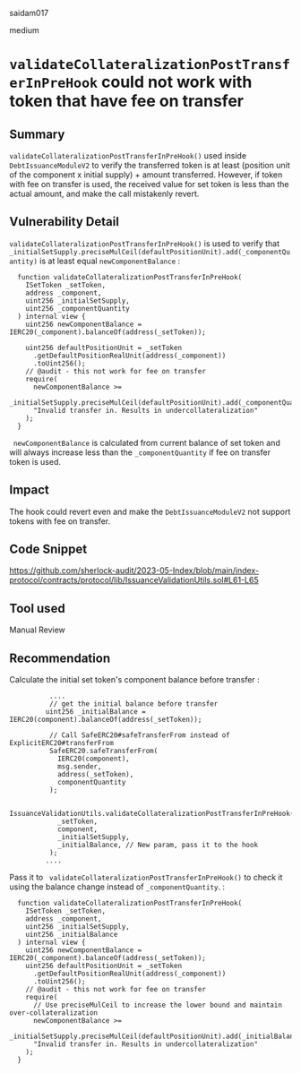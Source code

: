 saidam017

medium

# `validateCollateralizationPostTransferInPreHook` could not work with token that have fee on transfer

## Summary

`validateCollateralizationPostTransferInPreHook()` used inside `DebtIssuanceModuleV2` to verify the transferred token is at least (position unit of the component x initial supply) + amount transferred. However, if token with fee on transfer is used, the received value for set token is less than the actual amount, and make the call mistakenly revert.

## Vulnerability Detail

`validateCollateralizationPostTransferInPreHook()` is used to verify that `_initialSetSupply.preciseMulCeil(defaultPositionUnit).add(_componentQuantity)`  is at least equal `newComponentBalance` : 

```solidity
  function validateCollateralizationPostTransferInPreHook(
    ISetToken _setToken,
    address _component,
    uint256 _initialSetSupply,
    uint256 _componentQuantity
  ) internal view {
    uint256 newComponentBalance = IERC20(_component).balanceOf(address(_setToken));

    uint256 defaultPositionUnit = _setToken
      .getDefaultPositionRealUnit(address(_component))
      .toUint256();
    // @audit - this not work for fee on transfer
    require(
      newComponentBalance >=
        _initialSetSupply.preciseMulCeil(defaultPositionUnit).add(_componentQuantity),
      "Invalid transfer in. Results in undercollateralization"
    );
  }
```

` newComponentBalance` is calculated from current balance of set token and will always increase less than the `_componentQuantity` if fee on transfer token is used.

## Impact

The hook could revert even and make the `DebtIssuanceModuleV2` not support  tokens with fee on transfer.

## Code Snippet

https://github.com/sherlock-audit/2023-05-Index/blob/main/index-protocol/contracts/protocol/lib/IssuanceValidationUtils.sol#L61-L65

## Tool used

Manual Review

## Recommendation

Calculate the initial set token's component balance before transfer : 

```solidity
          ....
          // get the initial balance before transfer
         uint256 _initialBalance = IERC20(component).balanceOf(address(_setToken));

          // Call SafeERC20#safeTransferFrom instead of ExplicitERC20#transferFrom
          SafeERC20.safeTransferFrom(
            IERC20(component),
            msg.sender,
            address(_setToken),
            componentQuantity
          );

          IssuanceValidationUtils.validateCollateralizationPostTransferInPreHook(
            _setToken,
            component,
            _initialSetSupply,
            _initialBalance, // New param, pass it to the hook
          );
         ....
```

Pass it to ` validateCollateralizationPostTransferInPreHook()` to check it using the balance change instead of `_componentQuantity`. :  

```solidity
  function validateCollateralizationPostTransferInPreHook(
    ISetToken _setToken,
    address _component,
    uint256 _initialSetSupply,
    uint256 _initialBalance
  ) internal view {
    uint256 newComponentBalance = IERC20(_component).balanceOf(address(_setToken));
    uint256 defaultPositionUnit = _setToken
      .getDefaultPositionRealUnit(address(_component))
      .toUint256();
    // @audit - this not work for fee on transfer
    require(
      // Use preciseMulCeil to increase the lower bound and maintain over-collateralization
      newComponentBalance >=
        _initialSetSupply.preciseMulCeil(defaultPositionUnit).add(_initialBalance.sub(newComponentBalance)),
      "Invalid transfer in. Results in undercollateralization"
    );
  }
```
